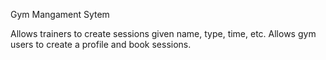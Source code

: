 Gym Mangament Sytem

Allows trainers to create sessions given name, type, time, etc. 
Allows gym users to create a profile and book sessions.